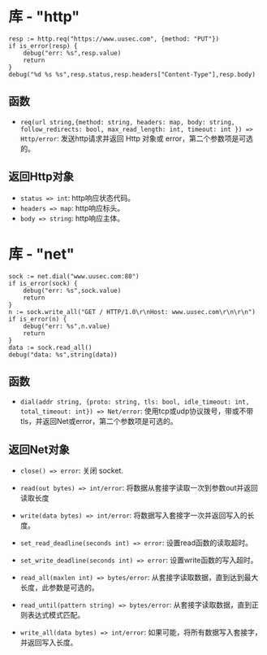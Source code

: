 # 库 - "http"

```golang
resp := http.req("https://www.uusec.com", {method: "PUT"})
if is_error(resp) {
    debug("err: %s",resp.value)
    return
}
debug("%d %s %s",resp.status,resp.headers["Content-Type"],resp.body)
```
## 函数

- `req(url string,{method: string, headers: map, body: string, follow_redirects: bool, max_read_length: int, timeout: int }) => Http/error`: 发送http请求并返回 Http 对象或 error，第二个参数项是可选的。

## 返回Http对象

- `status => int`: http响应状态代码。
- `headers => map`: http响应标头。
- `body => string`: http响应主体。



# 库 - "net"

```golang
sock := net.dial("www.uusec.com:80")
if is_error(sock) {
    debug("err: %s",sock.value)
    return
}
n := sock.write_all("GET / HTTP/1.0\r\nHost: www.uusec.com\r\n\r\n")
if is_error(n) {
    debug("err: %s",n.value)
    return
}
data := sock.read_all()
debug("data: %s",string(data))
```
## 函数

- `dial(addr string, {proto: string, tls: bool, idle_timeout: int, total_timeout: int}) => Net/error`: 使用tcp或udp协议拨号，带或不带tls，并返回Net或error，第二个参数项是可选的。

## 返回Net对象

- `close() => error`: 关闭 socket.
- `read(out bytes) => int/error`: 将数据从套接字读取一次到参数out并返回读取长度
- `write(data bytes) => int/error`: 将数据写入套接字一次并返回写入的长度。
- `set_read_deadline(seconds int) => error`: 设置read函数的读取超时。
- `set_write_deadline(seconds int) => error`: 设置write函数的写入超时。
- `read_all(maxlen int) => bytes/error`: 从套接字读取数据，直到达到最大长度，此参数是可选的。
- `read_until(pattern string) => bytes/error`: 从套接字读取数据，直到正则表达式模式匹配。

- `write_all(data bytes) => int/error`: 如果可能，将所有数据写入套接字，并返回写入长度。

